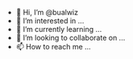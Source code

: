 - 👋 Hi, I’m @bualwiz
- 👀 I’m interested in ...
- 🌱 I’m currently learning ...
- 💞️ I’m looking to collaborate on ...
- 📫 How to reach me ...

<!---
bualwiz/bualwiz is a ✨ special ✨ repository because its `README.md` (this file) appears on your GitHub profile.
You can click the Preview link to take a look at your changes.
--->
